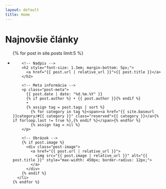 ```yaml
---
layout: default
title: Home
---
```


<div class="home">
  <h1>Najnovšie články</h1>

  <ul class="post-list">
    {% for post in site.posts limit:5 %}
      <li style="margin-bottom: 40px;">
        
        <!-- Nadpis -->
        <h2 style="font-size: 1.3em; margin-bottom: 5px;">
          <a href="{{ post.url | relative_url }}">{{ post.title }}</a>
        </h2>

        <!-- Meta informácie -->
        <p class="post-meta">
          {{ post.date | date: "%d.%m.%Y" }}
          {% if post.author %} • {{ post.author }}{% endif %}
          •
          {% assign tag = post.tags | sort %}          
            {% for category in tag %}<span><a href="{{ site.baseurl }}category/#{{ category }}" class="reserved">{{ category }}</a>{% if forloop.last != true %},{% endif %}</span>{% endfor %}
            {% assign tag = nil %}
        </p>

        <!-- Obrázok -->
        {% if post.image %}
          <div class="post-image">
            <a href="{{ post.url | relative_url }}">
              <img src="{{ post.image | relative_url }}" alt="{{ post.title }}" style="max-width: 450px; border-radius: 12px;">
            </a>
          </div>
        {% endif %}
      </li>
    {% endfor %}
  </ul>
</div>




